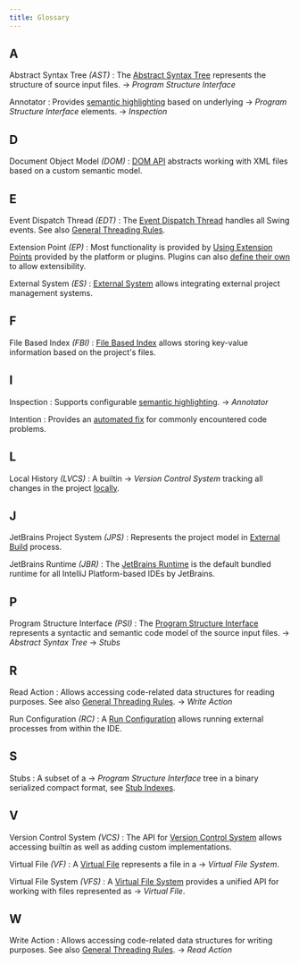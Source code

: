 ```yaml
---
title: Glossary
---
```

<!-- Copyright 2000-2020 JetBrains s.r.o. and other contributors. Use of this source code is governed by the Apache 2 -->

## A

Abstract Syntax Tree _(AST)_
: The [Abstract Syntax Tree](/reference_guide/custom_language_support/implementing_parser_and_psi.md) represents the structure of source input files.
&rarr; _Program Structure Interface_

Annotator
: Provides [semantic highlighting](/reference_guide/custom_language_support/syntax_highlighting_and_error_highlighting.md) based on underlying &rarr; _Program Structure Interface_ elements.
&rarr; _Inspection_

## D

Document Object Model _(DOM)_
: [DOM API](/reference_guide/frameworks_and_external_apis/xml_dom_api.md) abstracts working with XML files based on a custom semantic model.

## E
Event Dispatch Thread _(EDT)_
: The [Event Dispatch Thread](https://docs.oracle.com/javase/tutorial/uiswing/concurrency/dispatch.html) handles all Swing events. See also [General Threading Rules](/basics/architectural_overview/general_threading_rules.md).

Extension Point _(EP)_
: Most functionality is provided by [Using Extension Points](/basics/plugin_structure/plugin_extensions.md) provided by the platform or plugins. Plugins can also [define their own](/basics/plugin_structure/plugin_extension_points.md) to allow extensibility.

External System _(ES)_
: [External System](/reference_guide/frameworks_and_external_apis/external_system_integration.md) allows integrating external project management systems.

## F

File Based Index _(FBI)_
: [File Based Index](/basics/indexing_and_psi_stubs/file_based_indexes.md) allows storing key-value information based on the project's files.


## I

Inspection
: Supports configurable [semantic highlighting](/reference_guide/custom_language_support/code_inspections_and_intentions.md).
&rarr; _Annotator_

Intention
: Provides an [automated fix](/reference_guide/custom_language_support/code_inspections_and_intentions.md) for commonly encountered code problems.

## L

Local History _(LVCS)_
: A builtin &rarr; _Version Control System_ tracking all changes in the project [locally](https://www.jetbrains.com/help/idea/local-history.html).

## J

JetBrains Project System _(JPS)_
: Represents the project model in [External Build](/reference_guide/frameworks_and_external_apis/external_builder_api.md#accessing-project-model-and-configuration-from-external-build) process.

JetBrains Runtime _(JBR)_
: The [JetBrains Runtime](/basics/ide_development_instance.md#using-a-jetbrains-runtime-for-the-development-instance) is the default bundled runtime for all IntelliJ Platform-based IDEs by JetBrains.


## P
Program Structure Interface _(PSI)_
: The [Program Structure Interface](/basics/architectural_overview/psi.md) represents a syntactic and semantic code model of the source input files. &rarr; _Abstract Syntax Tree_ &rarr; _Stubs_

## R

Read Action
: Allows accessing code-related data structures for reading purposes. See also [General Threading Rules](/basics/architectural_overview/general_threading_rules.md).
&rarr; _Write Action_

Run Configuration _(RC)_
: A [Run Configuration](/basics/basic_run_configurations.md) allows running external processes from within the IDE.

## S

Stubs
: A subset of a &rarr; _Program Structure Interface_ tree in a binary serialized compact format, see [Stub Indexes](/basics/indexing_and_psi_stubs/stub_indexes.md).

## V
Version Control System _(VCS)_
: The API for [Version Control System](/reference_guide/vcs_integration_for_plugins.md) allows accessing builtin as well as adding custom implementations.

Virtual File _(VF)_
: A [Virtual File](/basics/architectural_overview/virtual_file.md) represents a file in a &rarr; _Virtual File System_.

Virtual File System _(VFS)_
: A [Virtual File System](/basics/virtual_file_system.md) provides a unified API for working with files represented as &rarr; _Virtual File_.


## W

Write Action
: Allows accessing code-related data structures for writing purposes. See also [General Threading Rules](/basics/architectural_overview/general_threading_rules.md).
&rarr; _Read Action_
